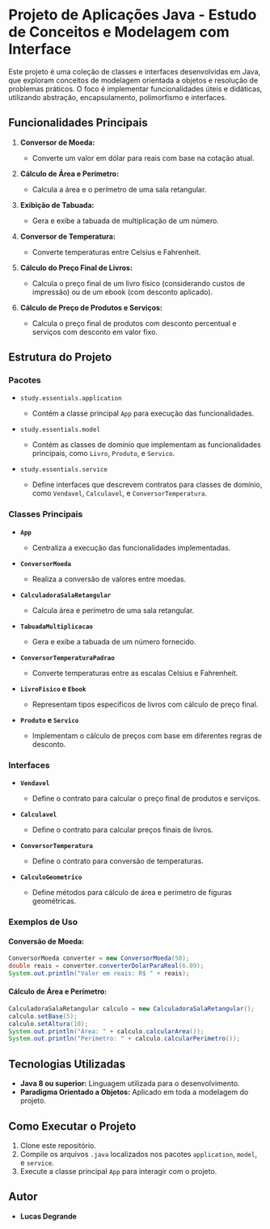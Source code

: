 # Projeto de Aplicações Java - Estudo de Conceitos e Modelagem com Interface

Este projeto é uma coleção de classes e interfaces desenvolvidas em Java, que exploram conceitos de modelagem orientada a objetos e resolução de problemas práticos. O foco é implementar funcionalidades úteis e didáticas, utilizando abstração, encapsulamento, polimorfismo e interfaces.

## Funcionalidades Principais

1. **Conversor de Moeda:**
    - Converte um valor em dólar para reais com base na cotação atual.

2. **Cálculo de Área e Perímetro:**
    - Calcula a área e o perímetro de uma sala retangular.

3. **Exibição de Tabuada:**
    - Gera e exibe a tabuada de multiplicação de um número.

4. **Conversor de Temperatura:**
    - Converte temperaturas entre Celsius e Fahrenheit.

5. **Cálculo do Preço Final de Livros:**
    - Calcula o preço final de um livro físico (considerando custos de impressão) ou de um ebook (com desconto aplicado).

6. **Cálculo de Preço de Produtos e Serviços:**
    - Calcula o preço final de produtos com desconto percentual e serviços com desconto em valor fixo.

## Estrutura do Projeto

### Pacotes

- `study.essentials.application`
    - Contém a classe principal `App` para execução das funcionalidades.

- `study.essentials.model`
    - Contém as classes de domínio que implementam as funcionalidades principais, como `Livro`, `Produto`, e `Servico`.

- `study.essentials.service`
    - Define interfaces que descrevem contratos para classes de domínio, como `Vendavel`, `Calculavel`, e `ConversorTemperatura`.

### Classes Principais

- **`App`**
    - Centraliza a execução das funcionalidades implementadas.

- **`ConversorMoeda`**
    - Realiza a conversão de valores entre moedas.

- **`CalculadoraSalaRetangular`**
    - Calcula área e perímetro de uma sala retangular.

- **`TabuadaMultiplicacao`**
    - Gera e exibe a tabuada de um número fornecido.

- **`ConversorTemperaturaPadrao`**
    - Converte temperaturas entre as escalas Celsius e Fahrenheit.

- **`LivroFisico` e `Ebook`**
    - Representam tipos específicos de livros com cálculo de preço final.

- **`Produto` e `Servico`**
    - Implementam o cálculo de preços com base em diferentes regras de desconto.

### Interfaces

- **`Vendavel`**
    - Define o contrato para calcular o preço final de produtos e serviços.

- **`Calculavel`**
    - Define o contrato para calcular preços finais de livros.

- **`ConversorTemperatura`**
    - Define o contrato para conversão de temperaturas.

- **`CalculoGeometrico`**
    - Define métodos para cálculo de área e perímetro de figuras geométricas.

### Exemplos de Uso

#### Conversão de Moeda:
```java
ConversorMoeda converter = new ConversorMoeda(50);
double reais = converter.converterDolarParaReal(6.09);
System.out.println("Valor em reais: R$ " + reais);
```

#### Cálculo de Área e Perímetro:
```java
CalculadoraSalaRetangular calculo = new CalculadoraSalaRetangular();
calculo.setBase(5);
calculo.setAltura(10);
System.out.println("Área: " + calculo.calcularArea());
System.out.println("Perímetro: " + calculo.calcularPerimetro());
```

## Tecnologias Utilizadas

- **Java 8 ou superior:** Linguagem utilizada para o desenvolvimento.
- **Paradigma Orientado a Objetos:** Aplicado em toda a modelagem do projeto.

## Como Executar o Projeto

1. Clone este repositório.
2. Compile os arquivos `.java` localizados nos pacotes `application`, `model`, e `service`.
3. Execute a classe principal `App` para interagir com o projeto.

## Autor

- **Lucas Degrande**